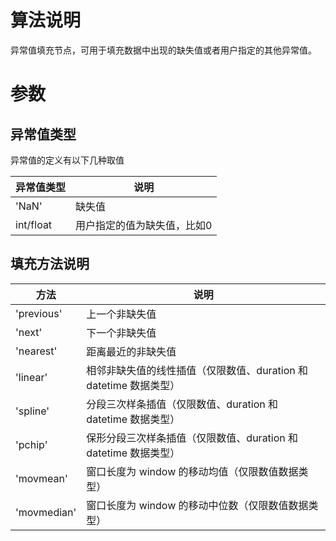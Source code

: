 # 算法说明

异常值填充节点，可用于填充数据中出现的缺失值或者用户指定的其他异常值。

# 参数

## 异常值类型

异常值的定义有以下几种取值

| 异常值类型       | 说明                                         |
|------------|--------------------------------------------|
| 'NaN' | 缺失值                                   |
| int/float    | 用户指定的值为缺失值，比如0                                 |



## 填充方法说明

| 方法         | 说明                                         |
|------------|--------------------------------------------|
| 'previous' | 上一个非缺失值                                    |
| 'next'     | 下一个非缺失值                                    |
| 'nearest'  | 距离最近的非缺失值                                  |
| 'linear'   | 相邻非缺失值的线性插值（仅限数值、duration 和 datetime 数据类型） |
| 'spline'   | 分段三次样条插值（仅限数值、duration 和 datetime 数据类型）    |
| 'pchip'    | 保形分段三次样条插值（仅限数值、duration 和 datetime 数据类型）  |
| 'movmean'   | 窗口长度为 window 的移动均值（仅限数值数据类型）  |
| 'movmedian' | 窗口长度为 window 的移动中位数（仅限数值数据类型） |
